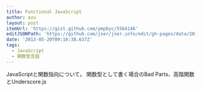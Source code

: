 ```yaml
---
title: Functional JavaScript
author: azu
layout: post
itemUrl: 'https://gist.github.com/ympbyc/5564146'
editJSONPath: 'https://github.com/jser/jser.info/edit/gh-pages/data/2013/05/index.json'
date: '2013-05-20T09:16:38.637Z'
tags:
  - JavaScript
  - 関数型言語
---
```

JavaScriptと関数指向について。
関数型として書く場合のBad Parts、高階関数とUnderscore.js
